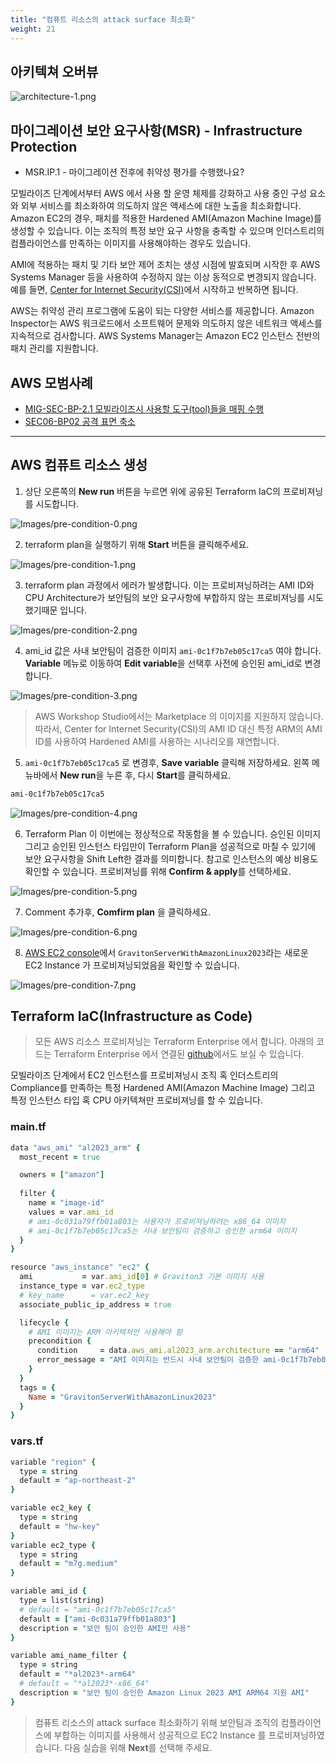```yaml
---
title: "컴퓨트 리소스의 attack surface 최소화"
weight: 21
---
```


## 아키텍쳐 오버뷰

![architecture-1.png](https://github.com/kr-partner/aws-partner-summit-docs/blob/main/static/architecture/architecture-1.png?raw=true)

## 마이그레이션 보안 요구사항(MSR) - Infrastructure Protection 
* MSR.IP.1 - 마이그레이션 전후에 취약성 평가를 수행했나요?

모빌라이즈 단계에서부터 AWS 에서 사용 할 운영 체제를 강화하고 사용 중인 구성 요소와 외부 서비스를 최소화하여 의도하지 않은 액세스에 대한 노출을 최소화합니다. Amazon EC2의 경우, 패치를 적용한 Hardened AMI(Amazon Machine Image)를 생성할 수 있습니다. 이는 조직의 특정 보안 요구 사항을 충족할 수 있으며 인더스트리의 컴플라이언스를 만족하는 이미지를 사용해야하는 경우도 있습니다. 

AMI에 적용하는 패치 및 기타 보안 제어 조치는 생성 시점에 발효되며 시작한 후 AWS Systems Manager 등을 사용하여 수정하지 않는 이상 동적으로 변경되지 않습니다. 예를 들면, [Center for Internet Security(CSI)](https://aws.amazon.com/marketplace/seller-profile?id=dfa1e6a8-0b7b-4d35-a59c-ce272caee4fc&ref=dtl_B07M68CJS5)에서 시작하고 반복하면 됩니다.

AWS는 취약성 관리 프로그램에 도움이 되는 다양한 서비스를 제공합니다. Amazon Inspector는 AWS 워크로드에서 소프트웨어 문제와 의도하지 않은 네트워크 액세스를 지속적으로 검사합니다. AWS Systems Manager는 Amazon EC2 인스턴스 전반의 패치 관리를 지원합니다.

## AWS 모범사례
* [MIG-SEC-BP-2.1 모빌라이즈시 사용할 도구(tool)들을 매핑 수행](https://docs.aws.amazon.com/wellarchitected/latest/migration-lens/assess-sec.html#mig-sec-bp-2.1-perform-a-tools-mapping-exercise)
* [SEC06-BP02 공격 표면 축소](https://docs.aws.amazon.com/ko_kr/wellarchitected/latest/security-pillar/sec_protect_compute_reduce_surface.html)

---

## AWS 컴퓨트 리소스 생성 

1. 상단 오른쪽의 **New run** 버튼을 누르면 위에 공유된 Terraform IaC의 프로비져닝를 시도합니다. 

![Images/pre-condition-0.png](https://github.com/kr-partner/aws-partner-summit-docs/blob/main/static/mobilize/iac/compute/pre-condition-0.png?raw=true)

2. terraform plan을 실행하기 위해 **Start** 버튼을 클릭해주세요.

![Images/pre-condition-1.png](https://github.com/kr-partner/aws-partner-summit-docs/blob/main/static/mobilize/iac/compute/pre-condition-1.png?raw=true)

3. terraform plan 과정에서 에러가 발생합니다. 이는 프로비져닝하려는 AMI ID와 CPU Architecture가 보안팀의 보안 요구사항에 부합하지 않는 프로비져닝를 시도했기때문 입니다.

![Images/pre-condition-2.png](https://github.com/kr-partner/aws-partner-summit-docs/blob/main/static/mobilize/iac/compute/pre-condition-2.png?raw=true)

4. ami_id 값은 사내 보안팀이 검증한 이미지 `ami-0c1f7b7eb05c17ca5` 여야 합니다. **Variable** 메뉴로 이동하여 **Edit variable**을 선택후 사전에 승인된 ami_id로 변경 합니다.

![Images/pre-condition-3.png](https://github.com/kr-partner/aws-partner-summit-docs/blob/main/static/mobilize/iac/compute/pre-condition-3.png?raw=true)


> AWS Workshop Studio에서는 Marketplace 의 이미지를 지원하지 않습니다. 따라서, Center for Internet Security(CSI)의 AMI ID 대신 특정 ARM의 AMI ID를 사용하여 Hardened AMI를 사용하는 시나리오를 재연합니다.


5. `ami-0c1f7b7eb05c17ca5` 로 변경후, **Save variable** 클릭해 저장하세요. 왼쪽 메뉴바에서 **New run**을 누른 후, 다시 **Start**를 클릭하세요.

```bash
ami-0c1f7b7eb05c17ca5
```

![Images/pre-condition-4.png](https://github.com/kr-partner/aws-partner-summit-docs/blob/main/static/mobilize/iac/compute/pre-condition-4.png?raw=true)

6. Terraform Plan 이 이번에는 정상적으로 작동함을 볼 수 있습니다. 승인된 이미지 그리고 승인된 인스턴스 타입만이 Terraform Plan을 성공적으로 마칠 수 있기에 보안 요구사항을 Shift Left한 결과를 의미합니다. 참고로 인스턴스의 예상 비용도 확인할 수 있습니다. 프로비져닝를 위해 **Confirm & apply**를 선택하세요.

![Images/pre-condition-5.png](https://github.com/kr-partner/aws-partner-summit-docs/blob/main/static/mobilize/iac/compute/pre-condition-5.png?raw=true)

7. Comment 추가후, **Comfirm plan** 을 클릭하세요. 

![Images/pre-condition-6.png](https://github.com/kr-partner/aws-partner-summit-docs/blob/main/static/mobilize/iac/compute/pre-condition-6.png?raw=true)

8. [AWS EC2 console](https://ap-northeast-2.console.aws.amazon.com/ec2/home?region=ap-northeast-2#Instances)에서 `GravitonServerWithAmazonLinux2023`라는 새로운 EC2 Instance 가 프로비져닝되었음을 확인할 수 있습니다. 

![Images/pre-condition-7.png](https://github.com/kr-partner/aws-partner-summit-docs/blob/main/static/mobilize/iac/compute/pre-condition-7.png?raw=true)


## Terraform IaC(Infrastructure as Code)

> 모든 AWS 리소스 프로비져닝는 Terraform Enterprise 에서 합니다. 아래의 코드는 Terraform Enterprise 에서 연결된 [github](https://github.com/aws-samples/secure-migrations-and-modernizations/tree/main/tf_scenario_code/1_pre-condition-ec2)에서도 보실 수 있습니다.

모빌라이즈 단계에서 EC2 인스턴스를 프로비져닝시 조직 혹 인더스트리의 Compliance를 만족하는 특정 Hardened AMI(Amazon Machine Image) 그리고 특정 인스턴스 타입 혹 CPU 아키텍쳐만 프로비져닝를 할 수 있습니다.

### main.tf

```ruby
data "aws_ami" "al2023_arm" {
  most_recent = true

  owners = ["amazon"]
  
  filter {
    name = "image-id"
    values = var.ami_id
    # ami-0c031a79ffb01a803는 사용자가 프로비져닝하려는 x86_64 이미지
    # ami-0c1f7b7eb05c17ca5는 사내 보안팀이 검증하고 승인한 arm64 이미지
  }
}

resource "aws_instance" "ec2" {
  ami           = var.ami_id[0] # Graviton3 기본 이미지 사용
  instance_type = var.ec2_type
  # key_name      = var.ec2_key
  associate_public_ip_address = true

  lifecycle {
    # AMI 이미지는 ARM 아키텍처만 사용해야 함
    precondition {
      condition     = data.aws_ami.al2023_arm.architecture == "arm64"
      error_message = "AMI 이미지는 반드시 사내 보안팀이 검증한 ami-0c1f7b7eb05c17ca5 이어야 합니다"
    }
  }
  tags = {
    Name = "GravitonServerWithAmazonLinux2023"
  }
}
```

### vars.tf


```ruby
variable "region" {
  type = string
  default = "ap-northeast-2"
}

variable ec2_key {
  type = string
  default = "hw-key"
}
variable ec2_type {
  type = string
  default = "m7g.medium"
}

variable ami_id {
  type = list(string)
  # default = "ami-0c1f7b7eb05c17ca5"
  default = ["ami-0c031a79ffb01a803"]
  description = "보안 팀이 승인한 AMI만 사용"
}

variable ami_name_filter {
  type = string
  default = "*al2023*-arm64"
  # default = "*al2023*-x86_64"
  description = "보안 팀이 승인한 Amazon Linux 2023 AMI ARM64 지원 AMI"
}
```


> 컴퓨트 리소스의 attack surface 최소화하기 위해 보안팀과 조직의 컴플라이언스에 부합하는 이미지를 사용해서 성공적으로 EC2 Instance 를 프로비져닝하였습니다. 다음 실습을 위해 **Next**를 선택해 주세요.
